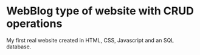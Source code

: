 # WebBlog type of website with CRUD operations
My first real website created in HTML, CSS, Javascript and an SQL database.
